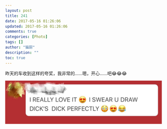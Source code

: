 ```yaml
---
layout: post
title: 241
date: 2017-05-16 01:26:06
updated: 2017-05-16 01:26:06
comments: true
categories: [Photo]
tags: []
author: "猫厨"
description: ""
toc: true
---
```


<p>昨天的车收到这样的夸奖，我非常的……嗯，开心……吧😂😂😂</p>

![](https://raw.githubusercontent.com/alicewish/meowchain247/master/img_cVZNdzJtQk9JV2VvTkIxTTV5cmVlNXByTXUwTDA2M3cwNnhjUjlmVVRkMG10blRDanA1eHBnPT0.jpg)